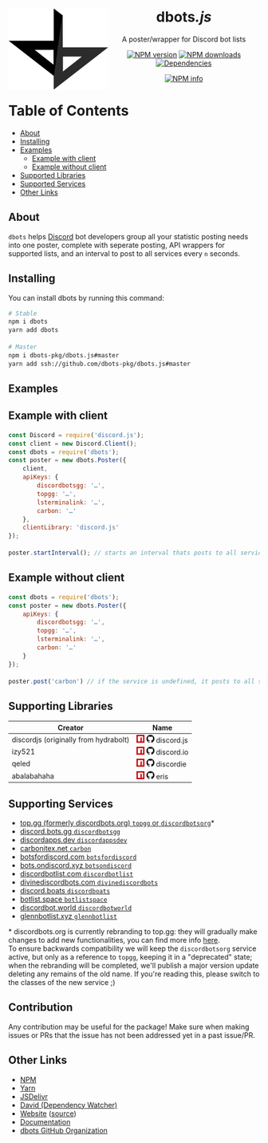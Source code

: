 <div align="center">
  <p>
    <img src="static/logo.png" alt="dbots logo" width="200" align="left" />
  </p>
  <h1>dbots<i>.js</i></h1>
  <p>A poster/wrapper for Discord bot lists</p>
  <p>
    <a href="https://www.npmjs.com/package/dbots"><img src="https://img.shields.io/npm/v/dbots.svg?maxAge=3600&style=for-the-badge" alt="NPM version" /></a>
    <a href="https://www.npmjs.com/package/dbots"><img src="https://img.shields.io/npm/dt/dbots.svg?maxAge=3600&style=for-the-badge" alt="NPM downloads" /></a>
    <a href="https://david-dm.org/dbots-pkg/dbots.js"><img src="https://img.shields.io/david/dbots-pkg/dbots.js.svg?maxAge=3600&style=for-the-badge" alt="Dependencies" /></a>
  </p>
  <p>
    <a href="https://nodei.co/npm/dbots/"><img src="https://nodei.co/npm/dbots.png" alt="NPM info" /></a>
  </p>
</div>

# Table of Contents
- [About](#about)
- [Installing](#installing)
- [Examples](#examples)
  - [Example with client](#example-with-client)
  - [Example without client](#example-without-client)
- [Supported Libraries](#supported-libraries)
- [Supported Services](#supported-services)
- [Other Links](#other-links)

## About
`dbots` helps [Discord](https://discordapp.com) bot developers group all your statistic posting needs into one poster, complete with seperate posting, API wrappers for supported lists, and an interval to post to all services every `n` seconds.

## Installing
You can install dbots by running this command:
```sh
# Stable
npm i dbots
yarn add dbots

# Master
npm i dbots-pkg/dbots.js#master
yarn add ssh://github.com/dbots-pkg/dbots.js#master
```

## Examples

## Example with client
```js
const Discord = require('discord.js');
const client = new Discord.Client();
const dbots = require('dbots');
const poster = new dbots.Poster({
    client,
    apiKeys: {
        discordbotsgg: '…',
        topgg: '…',
        lsterminalink: '…',
        carbon: '…'
    },
    clientLibrary: 'discord.js'
});

poster.startInterval(); // starts an interval thats posts to all services every 30 minutes
```

## Example without client
```js
const dbots = require('dbots');
const poster = new dbots.Poster({
    apiKeys: {
        discordbotsgg: '…',
        topgg: '…',
        lsterminalink: '…',
        carbon: '…'
    }
});

poster.post('carbon') // if the service is undefined, it posts to all services provided with a key
```

## Supporting Libraries
Creator     | Name
----------- | -----
discordjs (originally from hydrabolt)   | [![npm](static/npm.png)](https://npmjs.com/discord.js) [![GitHub](static/github.png)](https://github.com/discordjs/discord.js) discord.js
izy521      | [![npm](static/npm.png)](https://npmjs.com/discord.io) [![GitHub](static/github.png)](https://github.com/izy521/discord.io) discord.io
qeled       | [![npm](static/npm.png)](https://npmjs.com/discordie) [![GitHub](static/github.png)](https://github.com/qeled/discordie) discordie
abalabahaha | [![npm](static/npm.png)](https://npmjs.com/eris) [![GitHub](static/github.png)](https://github.com/abalabahaha/eris) eris

## Supporting Services
 - [top.gg (formerly discordbots.org)  `topgg` or `discordbotsorg`](https://top.gg)*
 - [discord.bots.gg `discordbotsgg`](https://discord.bots.gg)
 - [discordapps.dev `discordappsdev`](https://discordapps.dev)
 - [carbonitex.net `carbon`](http://carbonitex.net/discord/bots)
 - [botsfordiscord.com `botsfordiscord`](http://botsfordiscord.com)
 - [bots.ondiscord.xyz `botsondiscord`](http://bots.ondiscord.xyz)
 - [discordbotlist.com `discordbotlist`](https://discordbotlist.com)
 - [divinediscordbots.com `divinediscordbots`](https://divinediscordbots.com)
 - [discord.boats `discordboats`](https://discord.boats)
 - [botlist.space `botlistspace`](https://botlist.space)
 - [discordbot.world `discordbotworld`](https://discordbot.world)
 - [glennbotlist.xyz `glennbotlist`](https://glennbotlist.xyz)

\* discordbots.org is currently rebranding to top.gg: they will gradually make changes to add new functionalities, you can find more info [here](https://medium.com/discord-bots/announcing-top-gg-the-next-phase-of-discord-bots-2ac3eb3b81bd).  
To ensure backwards compatibility we will keep the `discordbotsorg` service active, but only as a reference to `topgg`, keeping it in a "deprecated" state; when the rebranding will be completed, we'll publish a major version update deleting any remains of the old name. If you're reading this, please switch to the classes of the new service ;)

## Contribution
Any contribution may be useful for the package! Make sure when making issues or PRs that the issue has not been addressed yet in a past issue/PR.

## Other Links
- [NPM](https://npmjs.org/package/dbots)
- [Yarn](https://yarn.pm/dbots)
- [JSDelivr](https://www.jsdelivr.com/package/npm/dbots)
- [David (Dependency Watcher)](https://david-dm.org/dbots-pkg/dbots.js)
- [Website](https://dbots.js.org) ([source](https://github.com/dbots-pkg/dbots-pkg.github.io))
- [Documentation](https://dbots.js.org/#/docs)
- [dbots GitHub Organization](https://github.com/dbots-pkg)
